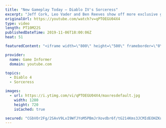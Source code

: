 ```yaml
---
title: "New Gameplay Today – Diablo IV's Sorceress"
excerpt: "Jeff Cork, Leo Vader and Ben Reeves show off more exclusive gameplay of Diablo IV, which can be viewed without commentary at ..."
originalUrl: https://youtube.com/watch?v=qPTOEGU04X4
type: video
length: PT10M22S
publishedDateTime: 2019-11-06T18:00:06Z
heat: 51

featuredContent: "<iframe width=\"800\" height=\"500\" frameborder=\"0\" src=\"https://www.youtube.com/embed/qPTOEGU04X4\" allow=\"accelerometer; autoplay; encrypted-media; gyroscope; picture-in-picture\" allowfullscreen></iframe>"

provider:
  name: Game Informer
  domain: youtube.com

topics:
  - Diablo 4
  - Sorceress

images:
  - url: https://i.ytimg.com/vi/qPTOEGU04X4/maxresdefault.jpg
    width: 1280
    height: 720
    isCached: true

secured: "CGbVOr2Fg/2SAvV9LxI9WfJYoM5PBmJrXovdbr6f/tG214Kms3JCMIdEOHZKujbrgsAvYbBT4yDGGRynhpEj9fAkWFBdLAD/qSxInawGPUF3yTc5MKIxh9HIJPojrqJsrl0GpIuH1gO5xUC12fB7vI2VVc4DUeVX3NvYtO40HEMfBQrw5+4Fo6+sT33Sjd2gLQCyeC/8PvLp1FiHaUJEahjV6R/hL3xofjWS4anBorWCQIXN5pJHm+gS8JOFqUI4jB82/aBSU2YTJ5URmEQer3JGxTvaxSedb56r/VLQiQ/Rtuj9L4C2kuJ3GpE2+nPxcJ2qIYzYCj6EBWi/VCe+J5UP8o+xOTMFiq8k4CGfM5FhcA5ocaAfPi7Uis2XMwqGZqWRI6p40LsGobThghjJb4nkVpOny0NFx2rIAZxBXNtA4+seKJQRYnpcQ5nqPw2C;p8/DVNUD5lY6/oyAutdJPg=="
---
```


